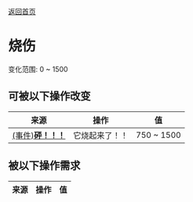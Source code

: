 [返回首页](index.md)  
# 烧伤  
变化范围: 0 ~ 1500  
## 可被以下操作改变  
来源  |  操作  |  值  
----  |  ----  |  ----  
[(事件)<b>砰！！！</b>](Event_JerrycanExplosion.md)  |  它烧起来了！！  |  750 ~ 1500  
## 被以下操作需求  
来源  |  操作  |  值  
----  |  ----  |  ----  
